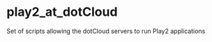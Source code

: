 play2_at_dotCloud
=================

Set of scripts allowing the dotCloud servers to run Play2 applications